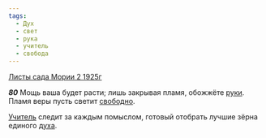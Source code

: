```yaml
---
tags:
  - Дух
  - свет
  - рука
  - учитель
  - свобода
---
```


[Листы сада Мории 2 1925г](/agni/1925)

___80___
Мощь ваша будет расти; лишь закрывая пламя, обожжёте [руки](/tag/#рука). Пламя веры пусть светит [свободно](/tag/#свобода).   

[Учитель](/tag/#учитель) следит за каждым помыслом, готовый отобрать лучшие зёрна единого [духа](/tag/#Дух).   

